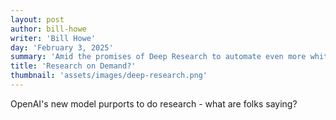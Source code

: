 ```yaml
---
layout: post
author: bill-howe
writer: 'Bill Howe'
day: 'February 3, 2025'
summary: 'Amid the promises of Deep Research to automate even more white collar tasks, how should researchers adapt?'
title: 'Research on Demand?'
thumbnail: 'assets/images/deep-research.png'
---
```

OpenAI's new model purports to do research - what are folks saying?